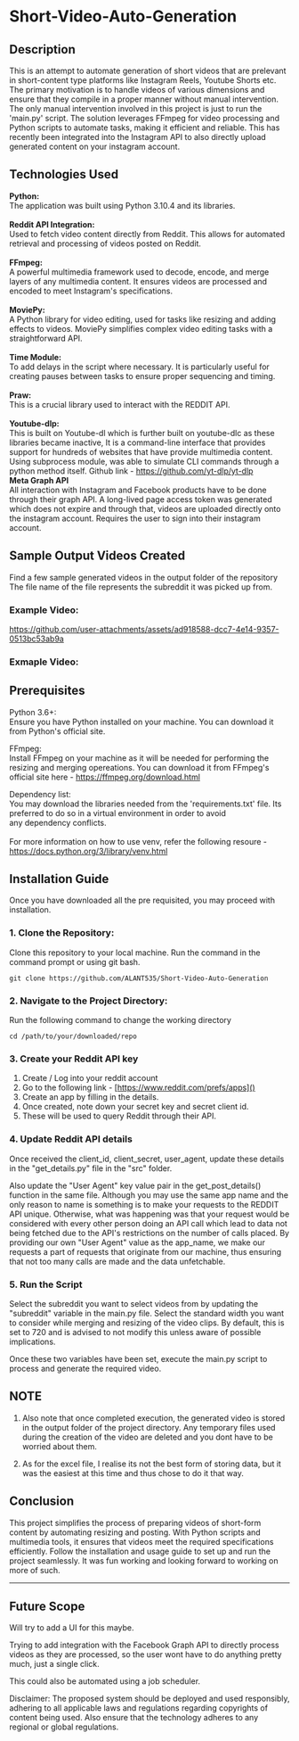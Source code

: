 # Short-Video-Auto-Generation

## Description

This is an attempt to automate generation of short videos that are prelevant in short-content type platforms like Instagram Reels, Youtube Shorts etc. The primary motivation is to handle videos of various dimensions and ensure that they compile in a proper manner without manual intervention. The only manual intervention involved in this project is just to run the 'main.py' script. The solution leverages FFmpeg for video processing and Python scripts to automate tasks, making it efficient and reliable. This has recently been integrated into the Instagram API to also directly upload generated content on your instagram account.

## Technologies Used

   **Python:** <br>
    The application was built using Python 3.10.4 and its libraries.
<br>    
   **Reddit API Integration:** <br>
    Used to fetch video content directly from Reddit. This allows for automated retrieval and processing of videos posted on Reddit.
<br>    
   **FFmpeg:** <br>
    A powerful multimedia framework used to decode, encode, and merge layers of any multimedia content. It ensures videos are processed and encoded to meet Instagram's specifications.
 <br>   
   **MoviePy:** <br>
    A Python library for video editing, used for tasks like resizing and adding effects to videos. MoviePy simplifies complex video editing tasks with a straightforward API.
<br>    
   **Time Module:** <br>
    To add delays in the script where necessary. It is particularly useful for creating pauses between tasks to ensure proper sequencing and timing. <br>
<br>
   **Praw:** <br>
    This is a crucial library used to interact with the REDDIT API. <br>
<br>
   **Youtube-dlp:** <br>
    This is built on Youtube-dl which is further built on youtube-dlc as these libraries became inactive, It is a command-line interface that provides
    support for hundreds of websites that have provide multimedia content. Using subprocess module, was able to simulate CLI commands through a python method itself.
    Github link - https://github.com/yt-dlp/yt-dlp
<br>
  **Meta Graph API**<br>
    All interaction with Instagram and Facebook products have to be done through their graph API. A long-lived page access token was generated which does not expire and through that, videos are uploaded directly onto the instagram account. Requires the user to sign into their instagram account.
  


## Sample Output Videos Created

Find a few sample generated videos in the output folder of the repository
The file name of the file represents the subreddit it was picked up from.


### Example Video:
https://github.com/user-attachments/assets/ad918588-dcc7-4e14-9357-0513bc53ab9a

### Exmaple Video:


## Prerequisites

  Python 3.6+: <br>
    Ensure you have Python installed on your machine. You can download it from Python's official site.
    
  FFmpeg: <br>
    Install FFmpeg on your machine as it will be needed for performing the resizing and merging opereations. 
    You can download it from FFmpeg's official site here - https://ffmpeg.org/download.html
    
  Dependency list: <br>
    You may download the libraries needed from the 'requirements.txt' file. Its preferred to do so in a virtual environment in order to avoid<br> 
    any dependency conflicts. <br> <br>
    For more information on how to use venv, refer the following resoure - https://docs.python.org/3/library/venv.html


## Installation Guide

Once you have downloaded all the pre requisited, you may proceed with installation.

### 1. Clone the Repository: <br>
Clone this repository to your local machine. Run the command in the command prompt or using git bash.

```
git clone https://github.com/ALANT535/Short-Video-Auto-Generation
```

### 2. Navigate to the Project Directory:

Run the following command to change the working directory
```
cd /path/to/your/downloaded/repo
```

### 3. Create your Reddit API key

1. Create / Log into your reddit account
2. Go to the following link - [https://www.reddit.com/prefs/apps]()
3. Create an app by filling in the details.
4. Once created, note down your secret key and secret client id.
5. These will be used to query Reddit through their API.


### 4. Update Reddit API details

Once received the client_id, client_secret, user_agent, update these details in the "get_details.py" file in the "src" folder.

Also update the "User Agent" key value pair in the get_post_details() function in the same file. Although you may use the same app name and the only reason to name is something is to make your requests to the REDDIT API unique. Otherwise, what was happening was that your request would be considered with every other person doing an API call which lead to data not being fetched due to the API's restrictions on the number of calls placed. By providing our own "User Agent" value as the app_name, we make our requests a part of requests that originate from our machine, thus ensuring that not too many calls are made and the data unfetchable.


### 5. Run the Script

Select the subreddit you want to select videos from by updating the "subreddit" variable in the main.py file.
Select the standard width you want to consider while merging and resizing of the video clips. By default, this is set to 720 and is advised to not modify this unless aware of possible implications.

Once these two variables have been set, execute the main.py script to process and generate the required video.

## NOTE

1. Also note that once completed execution, the generated video is stored in the output folder of the project directory. Any temporary files used during the creation of the video are deleted and you dont have to be worried about them.

2. As for the excel file, I realise its not the best form of storing data, but it was the easiest at this time and thus chose to do it that way.

## Conclusion
This project simplifies the process of preparing videos of short-form content by automating resizing and posting. With Python scripts and multimedia tools, it ensures that videos meet the required specifications efficiently. Follow the installation and usage guide to set up and run the project seamlessly. It was fun working and looking forward to working on more of such.

***

## Future Scope
Will try to add a UI for this maybe.

Trying to add integration with the Facebook Graph API to directly process videos as they are processed, so the user wont have to do anything pretty much, just a single click.

This could also be automated using a job scheduler.

Disclaimer: The proposed system should be deployed and used responsibly, adhering to all applicable laws and regulations regarding copyrights of content being used. Also ensure that the technology adheres to any regional or global regulations.
